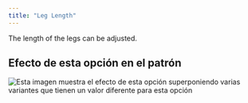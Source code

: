```yaml
---
title: "Leg Length"
---
```


The length of the legs can be adjusted.

## Efecto de esta opción en el patrón

![Esta imagen muestra el efecto de esta opción superponiendo varias variantes que tienen un valor diferente para esta opción](octoplushy_leglength_sample.svg "Efecto de esta opción en el patrón")
